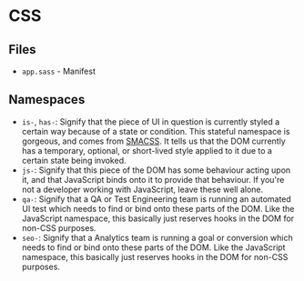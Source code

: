 # CSS

## Files

- ```app.sass``` - Manifest

## Namespaces

- ```is-```, ```has-```: Signify that the piece of UI in question is currently styled a certain way because of a state or condition. This stateful namespace is gorgeous, and comes from [SMACSS](https://smacss.com/). It tells us that the DOM currently has a temporary, optional, or short-lived style applied to it due to a certain state being invoked.
- ```js-```: Signify that this piece of the DOM has some behaviour acting upon it, and that JavaScript binds onto it to provide that behaviour. If you're not a developer working with JavaScript, leave these well alone.
- ```qa-```: Signify that a QA or Test Engineering team is running an automated UI test which needs to find or bind onto these parts of the DOM. Like the JavaScript namespace, this basically just reserves hooks in the DOM for non-CSS purposes.
- ```seo-```: Signify that a Analytics team is running a goal or conversion which needs to find or bind onto these parts of the DOM. Like the JavaScript namespace, this basically just reserves hooks in the DOM for non-CSS purposes.
